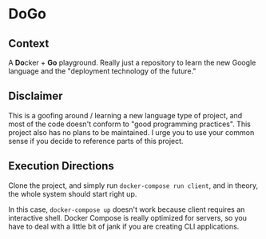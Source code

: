 # DoGo

## Context
A **Do**cker + **Go** playground. Really just a repository to learn the new Google language and the
"deployment technology of the future."

## Disclaimer
This is a goofing around / learning a new language type of project, and most of the code doesn't
conform to "good programming practices". This project also has no plans to be maintained. I urge
you to use your common sense if you decide to reference parts of this project.

## Execution Directions 
Clone the project, and simply run `docker-compose run client`, and in theory, the whole system
should start right up. 

In this case, `docker-compose up` doesn't work because client requires an interactive shell. Docker
Compose is really optimized for servers, so you have to deal with a little bit of jank if you are
creating CLI applications.
